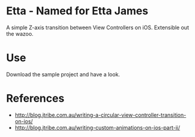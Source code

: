 # Etta - Named for Etta James
A simple Z-axis transition between View Controllers on iOS. Extensible out the wazoo.

# Use
Download the sample project and have a look.

# References

- http://blog.jtribe.com.au/writing-a-circular-view-controller-transition-on-ios/
- http://blog.jtribe.com.au/writing-custom-animations-on-ios-part-ii/
